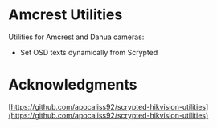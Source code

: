 # Amcrest Utilities

Utilities for Amcrest and Dahua cameras:
- Set OSD texts dynamically from Scrypted

# Acknowledgments

[https://github.com/apocaliss92/scrypted-hikvision-utilities](https://github.com/apocaliss92/scrypted-hikvision-utilities)